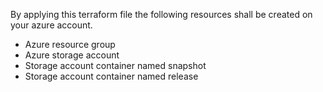 By applying this terraform file the following resources shall be created on your azure account.

* Azure resource group
* Azure storage account
* Storage account container named snapshot
* Storage account container named release